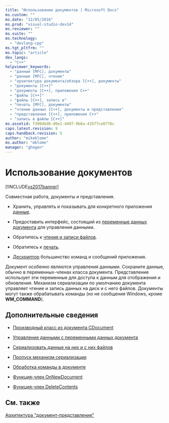 ```yaml
---
title: "Использование документов | Microsoft Docs"
ms.custom: ""
ms.date: "12/05/2016"
ms.prod: "visual-studio-dev14"
ms.reviewer: ""
ms.suite: ""
ms.technology: 
  - "devlang-cpp"
ms.tgt_pltfrm: ""
ms.topic: "article"
dev_langs: 
  - "C++"
helpviewer_keywords: 
  - "данные [MFC], документы"
  - "данные [MFC], чтение"
  - "архитектура документа/обзора [C++], документы"
  - "документы [C++]"
  - "документы [C++], приложения C++"
  - "файлы [C++]"
  - "файлы [C++], запись в"
  - "печать [MFC], документы"
  - "чтение данных [C++], документы и представления"
  - "представления [C++], приложения C++"
  - "запись в файлы [C++]"
ms.assetid: f390d6d8-d0e1-4497-9b6a-435f7ce0776c
caps.latest.revision: 9
caps.handback.revision: 5
author: "mikeblome"
ms.author: "mblome"
manager: "ghogen"
---
```

# Использование документов
[!INCLUDE[vs2017banner](../assembler/inline/includes/vs2017banner.md)]

Совместная работа, документы и представления.  
  
-   Хранить, управлять и показывать для конкретного приложения [данные](../mfc/managing-data-with-document-data-variables.md).  
  
-   Предоставить интерфейс, состоящий из [переменные данных документа](../mfc/managing-data-with-document-data-variables.md) для управления данными.  
  
-   Обратитесь к [чтения и записи файлов](../mfc/serializing-data-to-and-from-files.md).  
  
-   Обратитесь к [печать](../mfc/role-of-the-view-in-printing.md).  
  
-   [Дескриптор](../mfc/handling-commands-in-the-document.md) большинство команд и сообщений приложения.  
  
 Документ особенно являются управления данными.  Сохраните данные, обычно в переменных\-членах класса документа.  Представление использует эти переменные для доступа к данным для отображения и обновления.  Механизм сериализации по умолчанию документа управляет чтение и запись данных на диск и с него файлов.  Документы могут также обрабатывать команды \(но не сообщения Windows, кроме **WM\_COMMAND**\).  
  
## Дополнительные сведения  
  
-   [Производный класс из документа CDocument](../mfc/deriving-a-document-class-from-cdocument.md)  
  
-   [Управление данными с переменными данных документа](../mfc/managing-data-with-document-data-variables.md)  
  
-   [Сериализовать данные на них и с них файлов](../mfc/serializing-data-to-and-from-files.md)  
  
-   [Пропуск механизм сериализации](../mfc/bypassing-the-serialization-mechanism.md)  
  
-   [Обработка команды в документе](../mfc/handling-commands-in-the-document.md)  
  
-   [Функция\-член OnNewDocument](../Topic/CDocument::OnNewDocument.md)  
  
-   [Функция\-член DeleteContents](../Topic/CDocument::DeleteContents.md)  
  
## См. также  
 [Архитектура "документ\-представление"](../Topic/Document-View%20Architecture.md)